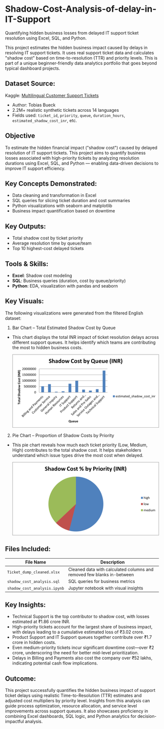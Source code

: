 # Shadow-Cost-Analysis-of-delay-in-IT-Support
Quantifying hidden business losses from delayed IT support ticket resolution using Excel, SQL, and Python.

This project estimates the hidden business impact caused by delays in resolving IT support tickets. It uses real support ticket data and calculates "shadow cost" based on time-to-resolution (TTR) and priority levels. This is part of a unique beginner-friendly data analytics portfolio that goes beyond typical dashboard projects.

## Dataset Source:

Kaggle: [Multilingual Customer Support Tickets](https://www.kaggle.com/datasets/tobiasbueck/multilingual-customer-support-tickets)  
- Author: Tobias Bueck  
- 2.2M+ realistic synthetic tickets across 14 languages  
- Fields used: `ticket_id`, `priority`, `queue`, `duration_hours`, `estimated_shadow_cost_inr`, etc.

## Objective

To estimate the hidden financial impact ("shadow cost") caused by delayed resolution of IT support tickets. This project aims to quantify business losses associated with high-priority tickets by analyzing resolution durations using Excel, SQL, and Python — enabling data-driven decisions to improve IT support efficiency.

## Key Concepts Demonstrated:
- Data cleaning and transformation in Excel
- SQL queries for slicing ticket duration and cost summaries
- Python visualizations with seaborn and matplotlib
- Business impact quantification based on downtime

## Key Outputs:
- Total shadow cost by ticket priority
- Average resolution time by queue/team
- Top 10 highest-cost delayed tickets

## Tools & Skills:
- **Excel**: Shadow cost modeling
- **SQL**: Business queries (duration, cost by queue/priority)
- **Python**: EDA, visualization with pandas and seaborn

## Key Visuals:

The following visualizations were generated from the filtered English dataset:

1. Bar Chart – Total Estimated Shadow Cost by Queue
   
- This chart displays the total INR impact of ticket resolution delays across different support queues. It helps identify which teams are contributing the most to hidden business costs.

   ![Chart Preview](charts/cost_by_queue.png)
  
2. Pie Chart – Proportion of Shadow Costs by Priority

- This pie chart reveals how much each ticket priority (Low, Medium, High) contributes to the total shadow cost. It helps stakeholders understand which issue types drive the most cost when delayed.

   ![Chart Preview](charts/cost_%_by_priority.png)

## Files Included:
| File Name | Description |
|-----------|-------------|
| `Ticket_dump_cleaned.xlsx` | Cleaned data with calculated columns and removed few blanks in-between |
| `shadow_cost_analysis.sql` | SQL queries for business metrics |
| `shadow_cost_analysis.ipynb` | Jupyter notebook with visual insights |

## Key Insights:

- Technical Support is the top contributor to shadow cost, with losses estimated at ₹1.86 crore INR.
- High-priority tickets account for the largest share of business impact, with delays leading to a cumulative estimated loss of ₹3.02 crore.
- Product Support and IT Support queues together contribute over ₹1.7 crore in hidden costs.
- Even medium-priority tickets incur significant downtime cost—over ₹2 crore, underscoring the need for better mid-level prioritization.
- Delays in Billing and Payments also cost the company over ₹52 lakhs, indicating potential cash flow implications.

## Outcome:

This project successfully quantifies the hidden business impact of support ticket delays using realistic Time-to-Resolution (TTR) estimates and adjusted cost multipliers by priority level. Insights from this analysis can guide process optimization, resource allocation, and service level improvements across support queues. It also showcases proficiency in combining Excel dashboards, SQL logic, and Python analytics for decision-impactful analysis.
